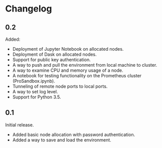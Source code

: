 # Changelog

## 0.2

Added:
 - Deployment of Jupyter Notebook on allocated nodes.
 - Deployment of Dask on allocated nodes.
 - Support for public key authentication.
 - A way to push and pull the environment from local machine to cluster.
 - A way to examine CPU and memory usage of a node.
 - A notebook for testing functionality on the Prometheus cluster (ProSandbox.ipynb).
 - Tunneling of remote node ports to local ports.
 - A way to set log level.
 - Support for Python 3.5.

## 0.1

Initial release.
 - Added basic node allocation with password authentication.
 - Added a way to save and load the environment.
